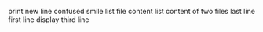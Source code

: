 print new line
confused smile
list file content
list content of two files
last line
first line
display third line
